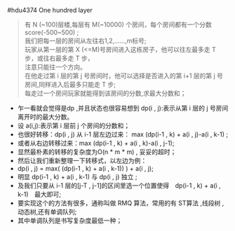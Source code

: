 #hdu4374 One hundred layer
>有 N (~100)层楼,每层有 M(~10000) 个房间，每个房间都有一个分数 score(-500~500) ;<br>
>我们把每一层的房间从左往右1,2,……,m标号;<br>
>玩家从第一层的第 X (<=M)号房间进入这栋房子，他可以往左最多走 T 步，或往右最多走 T 步，<br>
>注意只能往一个方向。<br>
>在他走过第 i 层的第 j 号房间时，他可以选择是否进入的第 i+1 层的第 j 号房间,同样进入后最多只能走 T 步;<br>
>每走过一个房间玩家就能得到该房间的分数,求最大分数和；<br>

* 乍一看就会觉得是dp ,并且状态也很容易想到 dp(i , j):表示从第 i 层的 j 号房间离开时的最大分数。<br>
* 设 a(i,j):表示第 i 层前 j 个房间的分数和；<br>
* 也很好转移：dp(i , j) 从 i-1 层左边过来： max (dp(i-1 , k) + a(i , j)-a(i , k-1) ;<br>
* 或者从右边转移过来：max (dp(i-1 , k) + a(i , k)-a(i , j-1);<br>
* 显然最朴素的转移的复杂度为O(n \* m \* m) , 妥妥的超时；<br>
* 然后让我们重新整理一下转移式，以左边为例：<br>
* dp(i , j) = max( (dp(i-1 , k) + a(i , k-1)) ) + a(i , j);<br>
* 明显 dp(i-1 , k) + a(i , k-1) 与 dp(i , j) 独立 ;<br>
* 及我们只要从 i-1 层的[j-T , j-1]的区间里选一个位置使得　dp(i-1 , k) + a(i , k-1)　最大即可;<br>
* 要实现这个的方法有很多，通称叫做 RMQ 算法，常用的有 ST算法 ,线段树 ,动态树,还有单调队列;<br>
* 其中单调队列是书写复杂度最低一种；<br>